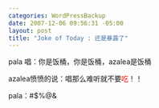 ```yaml
--- 
categories: WordPressBackup
date: 2007-12-06 09:56:31 -05:00
layout: post
title: "Joke of Today : 还是暴露了"
---
```

pala 唱：你是饭桶，你是饭桶，azalea是饭桶

azalea愤愤的说：唱那么难听就不要<span style="color:#ff0000;">吃</span>！！

pala：#$%@&amp;
